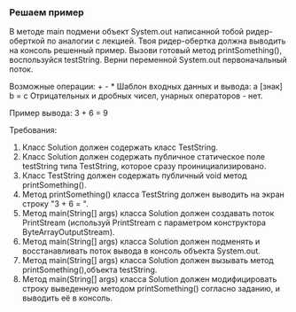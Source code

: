 
### Решаем пример

В методе main подмени объект System.out написанной тобой ридер-оберткой по аналогии с лекцией.
Твоя ридер-обертка должна выводить на консоль решенный пример.
Вызови готовый метод printSomething(), воспользуйся testString.
Верни переменной System.out первоначальный поток.

Возможные операции: + - *
Шаблон входных данных и вывода: a [знак] b = c
Отрицательных и дробных чисел, унарных операторов - нет.

Пример вывода:
3 + 6 = 9


Требования:
1.	Класс Solution должен содержать класс TestString.
2.	Класс Solution должен содержать публичное статическое поле testString типа TestString, которое сразу проинициализировано.
3.	Класс TestString должен содержать публичный void метод printSomething().
4.	Метод printSomething() класса TestString должен выводить на экран строку &quot;3 + 6 = &quot;.
5.	Метод main(String[] args) класса Solution должен создавать поток PrintStream (используй PrintStream c параметром конструктора ByteArrayOutputStream).
6.	Метод main(String[] args) класса Solution должен подменять и восстанавливать поток вывода в консоль объекта System.out.
7.	Метод main(String[] args) класса Solution должен вызывать метод printSomething(),объекта testString.
8.	Метод main(String[] args) класса Solution должен модифицировать строку выведенную методом printSomething() согласно заданию, и выводить её в консоль.


